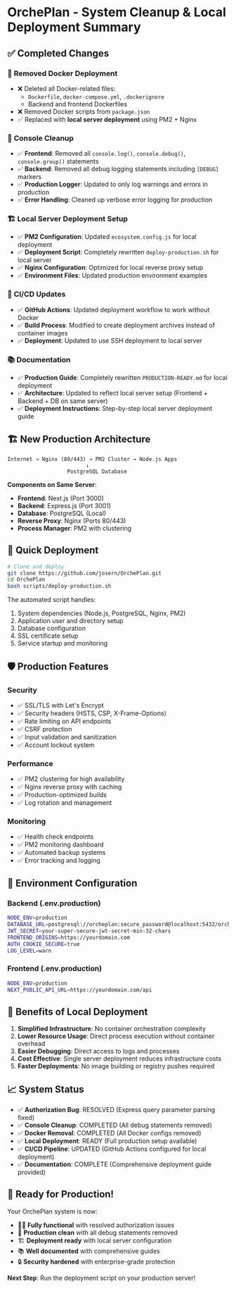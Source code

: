 # OrchePlan - System Cleanup & Local Deployment Summary

## ✅ **Completed Changes**

### 🐳 **Removed Docker Deployment**
- ❌ Deleted all Docker-related files:
  - `Dockerfile`, `docker-compose.yml`, `.dockerignore`
  - Backend and frontend Dockerfiles
- ❌ Removed Docker scripts from `package.json`
- ✅ Replaced with **local server deployment** using PM2 + Nginx

### 🧹 **Console Cleanup**
- ✅ **Frontend**: Removed all `console.log()`, `console.debug()`, `console.group()` statements
- ✅ **Backend**: Removed all debug logging statements including `[DEBUG]` markers
- ✅ **Production Logger**: Updated to only log warnings and errors in production
- ✅ **Error Handling**: Cleaned up verbose error logging for production

### 🏗️ **Local Server Deployment Setup**
- ✅ **PM2 Configuration**: Updated `ecosystem.config.js` for local deployment
- ✅ **Deployment Script**: Completely rewritten `deploy-production.sh` for local server
- ✅ **Nginx Configuration**: Optimized for local reverse proxy setup
- ✅ **Environment Files**: Updated production environment examples

### 🔄 **CI/CD Updates**
- ✅ **GitHub Actions**: Updated deployment workflow to work without Docker
- ✅ **Build Process**: Modified to create deployment archives instead of container images
- ✅ **Deployment**: Updated to use SSH deployment to local server

### 📚 **Documentation**
- ✅ **Production Guide**: Completely rewritten `PRODUCTION-READY.md` for local deployment
- ✅ **Architecture**: Updated to reflect local server setup (Frontend + Backend + DB on same server)
- ✅ **Deployment Instructions**: Step-by-step local server deployment guide

## 🏗️ **New Production Architecture**

```
Internet → Nginx (80/443) → PM2 Cluster → Node.js Apps
                         ↓
                   PostgreSQL Database
```

**Components on Same Server**:
- **Frontend**: Next.js (Port 3000)
- **Backend**: Express.js (Port 3001)
- **Database**: PostgreSQL (Local)
- **Reverse Proxy**: Nginx (Ports 80/443)
- **Process Manager**: PM2 with clustering

## 🚀 **Quick Deployment**

```bash
# Clone and deploy
git clone https://github.com/josern/OrchePlan.git
cd OrchePlan
bash scripts/deploy-production.sh
```

The automated script handles:
1. System dependencies (Node.js, PostgreSQL, Nginx, PM2)
2. Application user and directory setup
3. Database configuration
4. SSL certificate setup
5. Service startup and monitoring

## 🛡️ **Production Features**

### Security
- ✅ SSL/TLS with Let's Encrypt
- ✅ Security headers (HSTS, CSP, X-Frame-Options)
- ✅ Rate limiting on API endpoints
- ✅ CSRF protection
- ✅ Input validation and sanitization
- ✅ Account lockout system

### Performance
- ✅ PM2 clustering for high availability
- ✅ Nginx reverse proxy with caching
- ✅ Production-optimized builds
- ✅ Log rotation and management

### Monitoring
- ✅ Health check endpoints
- ✅ PM2 monitoring dashboard
- ✅ Automated backup systems
- ✅ Error tracking and logging

## 🔧 **Environment Configuration**

### Backend (.env.production)
```bash
NODE_ENV=production
DATABASE_URL=postgresql://orcheplan:secure_password@localhost:5432/orcheplan
JWT_SECRET=your-super-secure-jwt-secret-min-32-chars
FRONTEND_ORIGINS=https://yourdomain.com
AUTH_COOKIE_SECURE=true
LOG_LEVEL=warn
```

### Frontend (.env.production)
```bash
NODE_ENV=production
NEXT_PUBLIC_API_URL=https://yourdomain.com/api
```

## 🎯 **Benefits of Local Deployment**

1. **Simplified Infrastructure**: No container orchestration complexity
2. **Lower Resource Usage**: Direct process execution without container overhead
3. **Easier Debugging**: Direct access to logs and processes
4. **Cost Effective**: Single server deployment reduces infrastructure costs
5. **Faster Deployments**: No image building or registry pushes required

## 📈 **System Status**

- ✅ **Authorization Bug**: RESOLVED (Express query parameter parsing fixed)
- ✅ **Console Cleanup**: COMPLETED (All debug statements removed)
- ✅ **Docker Removal**: COMPLETED (All Docker configs removed)
- ✅ **Local Deployment**: READY (Full production setup available)
- ✅ **CI/CD Pipeline**: UPDATED (GitHub Actions configured for local deployment)
- ✅ **Documentation**: COMPLETE (Comprehensive deployment guide provided)

## 🎊 **Ready for Production!**

Your OrchePlan system is now:
- 🏃‍♂️ **Fully functional** with resolved authorization issues
- 🧹 **Production clean** with all debug statements removed
- 🏗️ **Deployment ready** with local server configuration
- 📚 **Well documented** with comprehensive guides
- 🔒 **Security hardened** with enterprise-grade protection

**Next Step**: Run the deployment script on your production server!